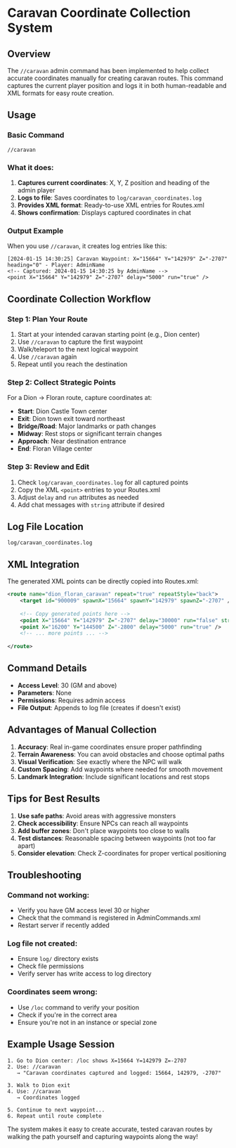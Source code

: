 # Caravan Coordinate Collection System

## Overview
The `//caravan` admin command has been implemented to help collect accurate coordinates manually for creating caravan routes. This command captures the current player position and logs it in both human-readable and XML formats for easy route creation.

## Usage

### Basic Command
```
//caravan
```

### What it does:
1. **Captures current coordinates**: X, Y, Z position and heading of the admin player
2. **Logs to file**: Saves coordinates to `log/caravan_coordinates.log`
3. **Provides XML format**: Ready-to-use XML entries for Routes.xml
4. **Shows confirmation**: Displays captured coordinates in chat

### Output Example

When you use `//caravan`, it creates log entries like this:

```
[2024-01-15 14:30:25] Caravan Waypoint: X="15664" Y="142979" Z="-2707" heading="0" - Player: AdminName
<!-- Captured: 2024-01-15 14:30:25 by AdminName -->
<point X="15664" Y="142979" Z="-2707" delay="5000" run="true" />
```

## Coordinate Collection Workflow

### Step 1: Plan Your Route
1. Start at your intended caravan starting point (e.g., Dion center)
2. Use `//caravan` to capture the first waypoint
3. Walk/teleport to the next logical waypoint
4. Use `//caravan` again
5. Repeat until you reach the destination

### Step 2: Collect Strategic Points
For a Dion → Floran route, capture coordinates at:
- **Start**: Dion Castle Town center
- **Exit**: Dion town exit toward northeast
- **Bridge/Road**: Major landmarks or path changes
- **Midway**: Rest stops or significant terrain changes
- **Approach**: Near destination entrance
- **End**: Floran Village center

### Step 3: Review and Edit
1. Check `log/caravan_coordinates.log` for all captured points
2. Copy the XML `<point>` entries to your Routes.xml
3. Adjust `delay` and `run` attributes as needed
4. Add chat messages with `string` attribute if desired

## Log File Location
```
log/caravan_coordinates.log
```

## XML Integration

The generated XML points can be directly copied into Routes.xml:

```xml
<route name="dion_floran_caravan" repeat="true" repeatStyle="back">
    <target id="900009" spawnX="15664" spawnY="142979" spawnZ="-2707" />
    
    <!-- Copy generated points here -->
    <point X="15664" Y="142979" Z="-2707" delay="30000" run="false" string="Starting from Dion!" />
    <point X="16200" Y="144500" Z="-2800" delay="5000" run="true" />
    <!-- ... more points ... -->
    
</route>
```

## Command Details

- **Access Level**: 30 (GM and above)
- **Parameters**: None
- **Permissions**: Requires admin access
- **File Output**: Appends to log file (creates if doesn't exist)

## Advantages of Manual Collection

1. **Accuracy**: Real in-game coordinates ensure proper pathfinding
2. **Terrain Awareness**: You can avoid obstacles and choose optimal paths
3. **Visual Verification**: See exactly where the NPC will walk
4. **Custom Spacing**: Add waypoints where needed for smooth movement
5. **Landmark Integration**: Include significant locations and rest stops

## Tips for Best Results

1. **Use safe paths**: Avoid areas with aggressive monsters
2. **Check accessibility**: Ensure NPCs can reach all waypoints
3. **Add buffer zones**: Don't place waypoints too close to walls
4. **Test distances**: Reasonable spacing between waypoints (not too far apart)
5. **Consider elevation**: Check Z-coordinates for proper vertical positioning

## Troubleshooting

### Command not working:
- Verify you have GM access level 30 or higher
- Check that the command is registered in AdminCommands.xml
- Restart server if recently added

### Log file not created:
- Ensure `log/` directory exists
- Check file permissions
- Verify server has write access to log directory

### Coordinates seem wrong:
- Use `/loc` command to verify your position
- Check if you're in the correct area
- Ensure you're not in an instance or special zone

## Example Usage Session

```
1. Go to Dion center: /loc shows X=15664 Y=142979 Z=-2707
2. Use: //caravan
   → "Caravan coordinates captured and logged: 15664, 142979, -2707"

3. Walk to Dion exit
4. Use: //caravan  
   → Coordinates logged

5. Continue to next waypoint...
6. Repeat until route complete
```

The system makes it easy to create accurate, tested caravan routes by walking the path yourself and capturing waypoints along the way!